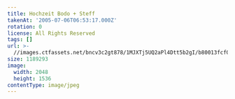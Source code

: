 ```yaml
---
title: Hochzeit Bodo + Steff
takenAt: '2005-07-06T06:53:17.000Z'
rotation: 0
license: All Rights Reserved
tags: []
url: >-
  //images.ctfassets.net/bncv3c2gt878/1MJXTj5UQ2aPl4Dtt5b2gI/b80013fcf0ba57bac7e91b69ecf84ca9/hochzeit-bodo--steff_4559739277_o
size: 1189293
image:
  width: 2048
  height: 1536
contentType: image/jpeg
---
```


